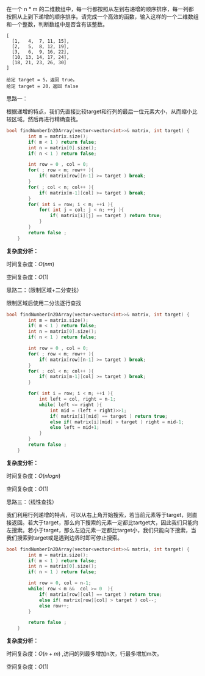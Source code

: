 在一个 n * m 的二维数组中，每一行都按照从左到右递增的顺序排序，每一列都按照从上到下递增的顺序排序。请完成一个高效的函数，输入这样的一个二维数组和一个整数，判断数组中是否含有该整数。

 

```
[
  [1,   4,  7, 11, 15],
  [2,   5,  8, 12, 19],
  [3,   6,  9, 16, 22],
  [10, 13, 14, 17, 24],
  [18, 21, 23, 26, 30]
]

给定 target = 5，返回 true。
给定 target = 20，返回 false
```



思路一：

根据递增的特点，我们先直接比较target和行列的最后一位元素大小，从而缩小比较区域。然后再进行精确查找。

```c++
bool findNumberIn2DArray(vector<vector<int>>& matrix, int target) {
        int m = matrix.size();
        if( m < 1 ) return false;
        int n = matrix[0].size();
        if( n < 1 ) return false;

        int row = 0 , col = 0;
        for( ; row < m; row++ ){
            if( matrix[row][n-1] >= target ) break;
        }
        for( ; col < n; col++ ){
            if( matrix[m-1][col] >= target ) break;
        }
        for( int i = row; i < m; ++i ){
            for( int j = col; j < n; ++j ){
                if( matrix[i][j] == target ) return true;
            }
        }
        return false ;
    }
```

**复杂度分析：**

时间复杂度：$O(nm)$ 

空间复杂度：$O(1)$

思路二：（限制区域+二分查找）

限制区域后使用二分法逐行查找

```c++
bool findNumberIn2DArray(vector<vector<int>>& matrix, int target) {
        int m = matrix.size();
        if( m < 1 ) return false;
        int n = matrix[0].size();
        if( n < 1 ) return false;

        int row = 0 , col = 0;
        for( ; row < m; row++ ){
            if( matrix[row][n-1] >= target ) break;
        }
        for( ; col < n; col++ ){
            if( matrix[m-1][col] >= target ) break;
        }

        for( int i = row; i < m; ++i ){
            int left = col, right = n-1;
            while( left <= right ){
                int mid = (left + right)>>1;
                if( matrix[i][mid] == target ) return true;
                else if( matrix[i][mid] > target ) right = mid-1;
                else left = mid+1;
            }
        }
        return false ;
    }
```

**复杂度分析：**

时间复杂度：$O(nlogn)$ 

空间复杂度：$O(1)$ 



思路三：（线性查找）

我们利用行列递增的特点，可以从右上角开始搜索，若当前元素等于target，则直接返回。若大于target，那么向下搜索的元素一定都比tartget大，因此我们只能向左搜索。若小于target，那么左边元素一定都比target小，我们只能向下搜索，当我们搜索到target或是遇到边界时即可停止搜索。

```c++
bool findNumberIn2DArray(vector<vector<int>>& matrix, int target) {
        int m = matrix.size();
        if( m < 1 ) return false;
        int n = matrix[0].size();
        if( n < 1 ) return false;

        int row = 0, col = n-1;
        while( row < m &&  col >= 0  ){
            if( matrix[row][col] == target ) return true;
            else if( matrix[row][col] > target ) col--;
            else row++;
        }

        return false ;
    }
```

**复杂度分析：**

时间复杂度：$O(n+m)$ ,访问的列最多增加n次，行最多增加m次。

空间复杂度：$O(1)$ 

